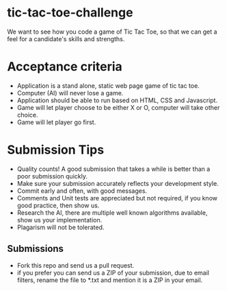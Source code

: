 # tic-tac-toe-challenge

We want to see how you code a game of Tic Tac Toe, so that we can get a feel for a candidate's skills and strengths.

Acceptance criteria
=======================
* Application is a stand alone, static web page game of tic tac toe.
* Computer (AI)  will never lose a game.
* Application should be able to run based on HTML, CSS and Javascript.
* Game will let player choose to be either X or O, computer will take other choice.
* Game will let player go first.

Submission Tips
========================
* Quality counts! A good submission that takes a while is better than a poor submission quickly. 
* Make sure your submission accurately reflects your development style.
* Commit early and often, with good messages.
* Comments and Unit tests are appreciated but not required, if you know good practice, then show us.
* Research the AI, there are multiple well known algorithms available, show us your implementation.
* Plagarism will not be tolerated.


Submissions
---------------
* Fork this repo and send us a pull request.
* if you prefer you can send us a ZIP of your submission, due to email filters, rename the file to *.txt and mention it is a ZIP in your email.

